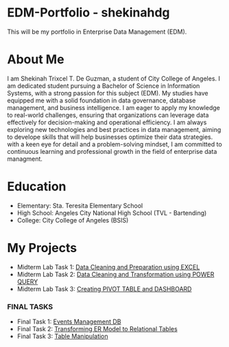# EDM-Portfolio - shekinahdg
This will be my portfolio in Enterprise Data Management (EDM).
# About Me
I am Shekinah Trixcel T. De Guzman, a student of City College of Angeles. I am dedicated student pursuing a 
Bachelor of Science in Information Systems, with a strong passion for this subject (EDM). My studies have equipped me with a solid foundation in data governance, database management, and business intelligence. I am eager to apply my knowledge to real-world challenges, ensuring that organizations can leverage data effectively for decision-making and operational efficiency. I am always exploring new technologies and best practices in data management, aiming to develope skills that will help businesses optimize their data strategies. 
with a keen eye for detail and a problem-solving mindset, I am committed to continuous learning and professional growth in the field of enterprise data managment.
# Education
- Elementary: Sta. Teresita Elementary School
- High School: Angeles City National High School (TVL - Bartending)
- College: City College of Angeles (BSIS)
# My Projects
- Midterm Lab Task 1: [Data Cleaning and Preparation using EXCEL](https://github.com/shekinahdg/shekinahdg/blob/main/Midterm%20Lab%20Task%201.md/Task%201.md)
- Midterm Lab Task 2: [Data Cleaning and Transformation using POWER QUERY](https://github.com/shekinahdg/shekinahdg/blob/main/Midterm%20Lab%20Task%202/README.md)
- Midterm Lab Task 3: [Creating PIVOT TABLE and DASHBOARD](https://github.com/shekinahdg/shekinahdg/blob/main/Midterm%20Lab%20Task%203/Task%203.md)

### FINAL TASKS
- Final Task 1: [Events Management DB](https://github.com/shekinahdg/shekinahdg/tree/main/Final%20Lab%20Task%201)
- Final Task 2: [Transforming ER Model to Relational Tables](https://github.com/shekinahdg/shekinahdg/tree/main/Final%20Lab%20Task%202)
- Final Task 3: [Table Manipulation](https://github.com/shekinahdg/shekinahdg/tree/main/Final%20Lab%20Task%203)
